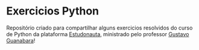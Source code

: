 # Exercicios Python
Repositório criado para compartilhar alguns exercicios resolvidos do curso de Python da plataforma [Estudonauta](https://www.estudonauta.com/), ministrado pelo professor [Gustavo Guanabara](https://github.com/gustavoguanabara)! 
